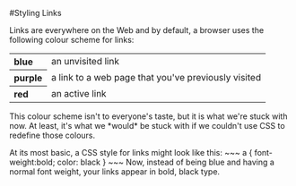#Styling Links

Links are everywhere on the Web and by default, a browser uses the following colour scheme for links:

<table width = 100%>
<tr>
<th align = left>blue</th><td>an unvisited link</td></tr>
<tr>
<th align = left>purple</th><td>a link to a web page that you've previously visited</td></tr>
<tr>
<th align = left>red</th><td>an active link</td></tr>
</table>
<p>
This colour scheme isn't to everyone's taste, but it is what we're stuck with now. At least, it's
what we *would* be stuck with if we couldn't use CSS to redefine those colours.
</p>
At its most basic, a CSS style for links might look like this:
~~~
a  {
   font-weight:bold;
   color: black
}
~~~
Now, instead of being blue and having a normal font weight, your links appear in bold, black type.
